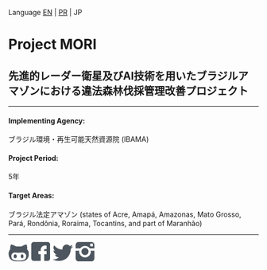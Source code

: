 Language [EN](README.md) | [PR](README_PR.md) | JP  

[](
  HeaderImage
  )
# Project MORI
## 先進的レーダー衛星及びAI技術を用いたブラジルアマゾンにおける違法森林伐採管理改善プロジェクト
---

#### Implementing Agency:
ブラジル環境・再生可能天然資源院 (IBAMA)

#### Project Period:
5年

#### Target Areas:
ブラジル法定アマゾン (states of Acre, Amapá, Amazonas, Mato Grosso, Pará, Rondônia, Roraima, Tocantins, and part of Maranhão)

---
[![GitHub](images/gh.png)](https://github.com/Project-MORI)  [![Facebook](images/fb.png)](#)  [![Twitter](images/tw.png)](#)  [![Instagram](images/is.png)](#)
